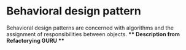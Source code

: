 # Behavioral design pattern

Behavioral design patterns are concerned with algorithms and the assignment of responsibilities between objects.
__** Description from Refactorying GURU **__